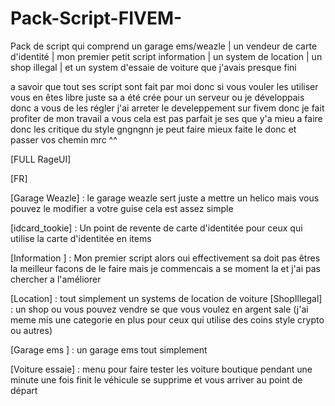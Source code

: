# Pack-Script-FIVEM-
Pack de script qui comprend un garage ems/weazle | un vendeur de carte d'identité | mon premier petit script information | un system de location | un shop illegal | et un system d'essaie de voiture que j'avais presque fini


a savoir que tout ses script sont fait par moi donc si vous vouler les utiliser vous en êtes libre juste sa a été crée pour un serveur ou je développais donc a vous de les régler j'ai arreter le develeppement sur fivem donc je fait profiter de mon travail a vous cela est pas parfait je ses que y'a mieu a faire donc les critique du style gngngnn je peut faire mieux faite le donc et passer vos chemin mrc ^^





[FULL RageUI]


[FR]

[Garage Weazle] : 
le garage weazle sert juste a mettre un helico mais vous pouvez le modifier a votre guise cela est assez simple

[idcard_tookie] :
Un point de revente de carte d'identitée pour ceux qui utilise la carte d'identitée en items

[Information ] :
Mon premier script alors oui effectivement sa  doit pas êtres la meilleur facons de le faire mais je commencais a se moment la et j'ai pas chercher a l'améliorer

[Location] : 
tout simplement un systems de location de voiture 
[ShopIllegal] :
un shop ou vous pouvez vendre se que vous voulez en argent sale (j'ai meme mis une categorie en plus pour ceux qui utilise des coins style crypto ou autres)

[Garage ems ] : 
un garage ems tout simplement

[Voiture essaie] :
menu pour faire tester les voiture boutique pendant une minute une fois finit le véhicule se supprime et vous arriver au  point de départ 
